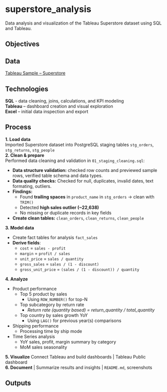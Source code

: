 # superstore_analysis

Data analysis and visualization of the Tableau Superstore dataset using SQL and Tableau.


## Objectives


## Data
 [Tableau Sample – Superstore](https://public.tableau.com/app/resources/sample-data)

## Technologies
**SQL** - data cleaning, joins, calculations, and KPI modeling  
**Tableau** – dashboard creation and visual exploration  
**Excel** – initial data inspection and export  

## Process

**1. Load data** <br> 
Imported Superstore dataset into PostgreSQL staging tables `stg_orders`, `stg_returns`, `stg_people`<br> 
**2. Clean & prepare** <br>
Performed data cleaning and validation in `01_staging_cleaning.sql`:<br>
- **Data structure validation:** checked row counts and previewed sample rows, verified table schema and data types. 
- **Data quality checks:** Checked for null, duplicates, invalid dates, text formating, outliers.
- **Findings:**
  - Found **trailing spaces** in `product_name` in `stg_orders` -> clean with `TRIM()`
  - Detected **high sales outlier (~22,638)**
  - No missing or duplicate records in key fields
- **Create clean tables:** `clean_orders`, `clean_returns`, `clean_people`

**3. Model data** <br>
- Create fact tables for analysis `fact_sales`<br>
- **Derive fields**:
  - `cost` = `sales - profit`
  - `margin` = `profit / sales`
  - `unit_price` = `sales / quantity`
  - `gross_sales` = `sales / (1 - discount)`
  - `gross_unit_price` = `(sales / (1 - discount)) / quantity`

**4. Analyze** <br>
- Product performance
  - Top 5 product by sales
    - Using `ROW_NUMBER()` for top-N
  - Top subcategory by return rate
    - *Return rate (quantity based) = return_quantity / total_quantity*
  - Top country by sales growth YoY
    - Using `LAG()` for previous year(s) comparisons
- Shipping performance
  - Processing time by ship mode
- Time Series analysis
  - YoY sales, profit, margin summary by category
  - MoM sales seasonality
  
**5. Visualize** Connect Tableau and build dashboards | Tableau Public dashboard <br>
**6. Document** | Summarize results and insights | `README.md`, screenshots <br>

## Outputs



